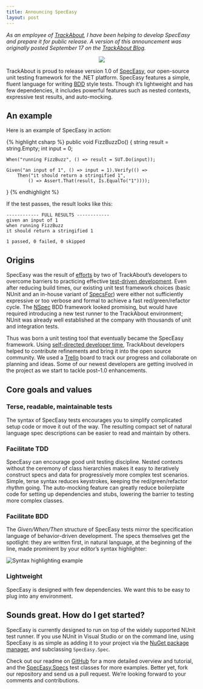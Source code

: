 ```yaml
---
title: Announcing SpecEasy
layout: post
---
```


*As an employee of [TrackAbout][], I have been helping to develop SpecEasy and prepare it for public release. A version of this announcement was originally posted September 17 on the [TrackAbout Blog][].*

<div style="text-align: center;">
    <img src="https://raw.github.com/trackabout/speceasy/master/speceasy_logo.png" style="max-width: 75%;">
</div>

TrackAbout is proud to release version 1.0 of [SpecEasy][], our open-source unit testing framework for the .NET platform. SpecEasy features a simple, fluent language for writing [BDD][] style tests. Though it’s lightweight and has few dependencies, it includes powerful features such as nested contexts, expressive test results, and auto-mocking.

## An example

Here is an example of SpecEasy in action:

{% highlight csharp %}
public void FizzBuzzDo()
{
    string result = string.Empty;
    int input = 0;

    When("running FizzBuzz", () => result = SUT.Do(input));

    Given("an input of 1", () => input = 1).Verify(() =>
        Then("it should return a stringified 1",
            () => Assert.That(result, Is.EqualTo("1"))));
}
{% endhighlight %}

If the test passes, the result looks like this:

    ------------ FULL RESULTS ------------
    given an input of 1
    when running FizzBuzz
    it should return a stringified 1

    1 passed, 0 failed, 0 skipped

## Origins

SpecEasy was the result of [efforts][Rock] by two of TrackAbout’s developers to overcome barriers to practicing effective [test-driven development][TDD]. Even after reducing build times, our existing unit test framework choices (basic NUnit and an in-house variant of [SpecsFor][]) were either not sufficiently expressive or too verbose and formal to achieve a fast red/green/refactor cycle. The [NSpec][] BDD framework looked promising, but would have required introducing a new test runner to the TrackAbout environment; NUnit was already well established at the company with thousands of unit and integration tests.

Thus was born a unit testing tool that eventually became the SpecEasy framework. Using [self-directed developer time][devtime], TrackAbout developers helped to contribute refinements and bring it into the open source community. We used a [Trello][] board to track our progress and collaborate on planning and ideas. Some of our newest developers are getting involved in the project as we start to tackle post–1.0 enhancements.

## Core goals and values

### Terse, readable, maintainable tests

The syntax of SpecEasy tests encourages you to simplify complicated setup code or move it out of the way. The resulting compact set of natural language spec descriptions can be easier to read and maintain by others.

### Facilitate TDD

SpecEasy can encourage good unit testing discipline. Nested contexts without the ceremony of class hierarchies makes it easy to iteratively construct specs and data for progressively more complex test scenarios. Simple, terse syntax reduces keystrokes, keeping the red/green/refactor rhythm going. The auto-mocking feature can greatly reduce boilerplate code for setting up dependencies and stubs, lowering the barrier to testing more complex classes.

### Facilitate BDD

The *Given/When/Then* structure of SpecEasy tests mirror the specification language of behavior-driven development. The specs themselves get the spotlight: they are written first, in natural language, at the beginning of the line, made prominent by your editor’s syntax highlighter:

![Syntax highlighting example][syntax]

### Lightweight

SpecEasy is designed with few dependencies. We want this to be easy to plug into any environment.

## Sounds great. How do I get started?

SpecEasy is currently designed to run on top of the widely supported NUnit test runner. If you use NUnit in Visual Studio or on the command line, using SpecEasy is as simple as adding it to your project via the [NuGet package manager][NuGet], and subclassing `SpecEasy.Spec`.

Check out our readme on [GitHub][SpecEasy] for a more detailed overview and tutorial, and the [SpecEasy.Specs][] test classes for more examples. Better yet, fork our repository and send us a pull request. We’re looking forward to your comments and contributions.

[SpecEasy]: https://github.com/trackabout/speceasy
[Rock]: http://thoughts.rockhymas.com/post/46502436466/introducing-speceasy
[BDD]: https://en.wikipedia.org/wiki/Behavior-driven_development
[TDD]: https://en.wikipedia.org/wiki/Test-driven_development
[SpecsFor]: http://specsfor.com
[NSpec]: http://nspec.org
[NuGet]: https://www.nuget.org/packages/SpecEasy/
[devtime]: http://blog.trackabout.com/2012/10/17/self-directed-developer-time/
[Trello]: https://trello.com
[syntax]: http://i2.wp.com/blog.trackabout.com/wp-content/uploads/2013/09/speceasy-syntax.png
[logo]: https://raw.github.com/trackabout/speceasy/master/speceasy_logo_sq_128.png
[TrackAbout Blog]: http://blog.trackabout.com/2013/09/17/announcing-speceasy/
[TrackAbout]: http://corp.trackabout.com
[SpecEasy.Specs]: https://github.com/trackabout/speceasy/tree/master/SpecEasy.Specs
